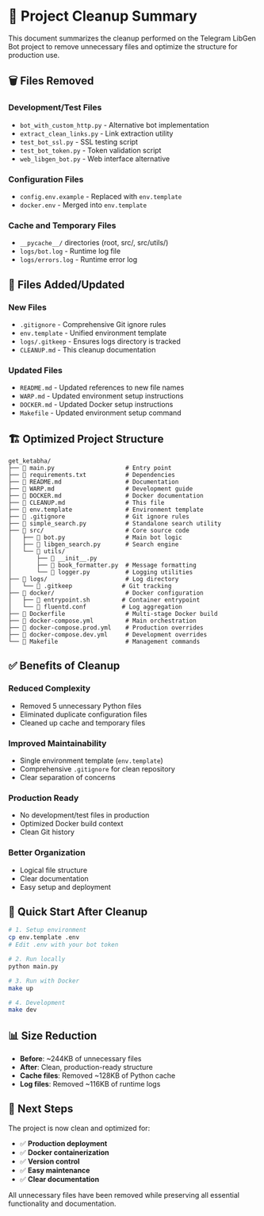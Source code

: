 # 🧹 Project Cleanup Summary

This document summarizes the cleanup performed on the Telegram LibGen Bot project to remove unnecessary files and optimize the structure for production use.

## 🗑️ **Files Removed**

### **Development/Test Files**
- `bot_with_custom_http.py` - Alternative bot implementation
- `extract_clean_links.py` - Link extraction utility
- `test_bot_ssl.py` - SSL testing script
- `test_bot_token.py` - Token validation script
- `web_libgen_bot.py` - Web interface alternative

### **Configuration Files**
- `config.env.example` - Replaced with `env.template`
- `docker.env` - Merged into `env.template`

### **Cache and Temporary Files**
- `__pycache__/` directories (root, src/, src/utils/)
- `logs/bot.log` - Runtime log file
- `logs/errors.log` - Runtime error log

## 📁 **Files Added/Updated**

### **New Files**
- `.gitignore` - Comprehensive Git ignore rules
- `env.template` - Unified environment template
- `logs/.gitkeep` - Ensures logs directory is tracked
- `CLEANUP.md` - This cleanup documentation

### **Updated Files**
- `README.md` - Updated references to new file names
- `WARP.md` - Updated environment setup instructions
- `DOCKER.md` - Updated Docker setup instructions
- `Makefile` - Updated environment setup command

## 🏗️ **Optimized Project Structure**

```
get_ketabha/
├── 📄 main.py                    # Entry point
├── 📄 requirements.txt           # Dependencies
├── 📄 README.md                  # Documentation
├── 📄 WARP.md                    # Development guide
├── 📄 DOCKER.md                  # Docker documentation
├── 📄 CLEANUP.md                 # This file
├── 📄 env.template               # Environment template
├── 📄 .gitignore                 # Git ignore rules
├── 📄 simple_search.py           # Standalone search utility
├── 📁 src/                       # Core source code
│   ├── 📄 bot.py                 # Main bot logic
│   ├── 📄 libgen_search.py       # Search engine
│   └── 📁 utils/
│       ├── 📄 __init__.py
│       ├── 📄 book_formatter.py  # Message formatting
│       └── 📄 logger.py          # Logging utilities
├── 📁 logs/                      # Log directory
│   └── 📄 .gitkeep              # Git tracking
├── 📁 docker/                    # Docker configuration
│   ├── 📄 entrypoint.sh         # Container entrypoint
│   └── 📄 fluentd.conf          # Log aggregation
├── 📄 Dockerfile                 # Multi-stage Docker build
├── 📄 docker-compose.yml         # Main orchestration
├── 📄 docker-compose.prod.yml    # Production overrides
├── 📄 docker-compose.dev.yml     # Development overrides
└── 📄 Makefile                   # Management commands
```

## ✅ **Benefits of Cleanup**

### **Reduced Complexity**
- Removed 5 unnecessary Python files
- Eliminated duplicate configuration files
- Cleaned up cache and temporary files

### **Improved Maintainability**
- Single environment template (`env.template`)
- Comprehensive `.gitignore` for clean repository
- Clear separation of concerns

### **Production Ready**
- No development/test files in production
- Optimized Docker build context
- Clean Git history

### **Better Organization**
- Logical file structure
- Clear documentation
- Easy setup and deployment

## 🚀 **Quick Start After Cleanup**

```bash
# 1. Setup environment
cp env.template .env
# Edit .env with your bot token

# 2. Run locally
python main.py

# 3. Run with Docker
make up

# 4. Development
make dev
```

## 📊 **Size Reduction**

- **Before**: ~244KB of unnecessary files
- **After**: Clean, production-ready structure
- **Cache files**: Removed ~128KB of Python cache
- **Log files**: Removed ~116KB of runtime logs

## 🎯 **Next Steps**

The project is now clean and optimized for:
- ✅ **Production deployment**
- ✅ **Docker containerization**
- ✅ **Version control**
- ✅ **Easy maintenance**
- ✅ **Clear documentation**

All unnecessary files have been removed while preserving all essential functionality and documentation.
